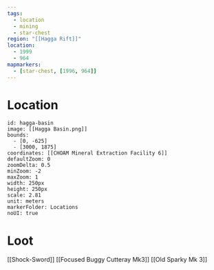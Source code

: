 ```yaml
---
tags:
  - location
  - mining
  - star-chest
region: "[[Hagga Rift]]"
location:
  - 1999
  - 964
mapmarkers:
  - [star-chest, [1996, 964]]
---
```

# Location
```leaflet
id: hagga-basin
image: [[Hagga Basin.png]]
bounds:
  - [0, -625]
  - [3000, 1875]
coordinates: [[CHOAM Mineral Extraction Facility 6]]
defaultZoom: 0
zoomDelta: 0.5
minZoom: -2
maxZoom: 1
width: 250px
height: 250px
scale: 2.81
unit: meters
markerFolder: Locations
noUI: true
```
# Loot
[[Shock-Sword]]
[[Focused Buggy Cutteray Mk3]]
[[Old Sparky Mk 3]]